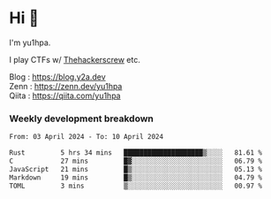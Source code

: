 # Hi 👋

I'm yu1hpa.

I play CTFs w/ [Thehackerscrew](https://www.thehackerscrew.team/) etc.

Blog : https://blog.y2a.dev  
Zenn : https://zenn.dev/yu1hpa  
Qiita : https://qiita.com/yu1hpa  

### Weekly development breakdown

<!--START_SECTION:waka-->

```txt
From: 03 April 2024 - To: 10 April 2024

Rust         5 hrs 34 mins   ████████████████████▒░░░░   81.61 %
C            27 mins         █▓░░░░░░░░░░░░░░░░░░░░░░░   06.79 %
JavaScript   21 mins         █▒░░░░░░░░░░░░░░░░░░░░░░░   05.13 %
Markdown     19 mins         █▒░░░░░░░░░░░░░░░░░░░░░░░   04.79 %
TOML         3 mins          ▒░░░░░░░░░░░░░░░░░░░░░░░░   00.97 %
```

<!--END_SECTION:waka-->

